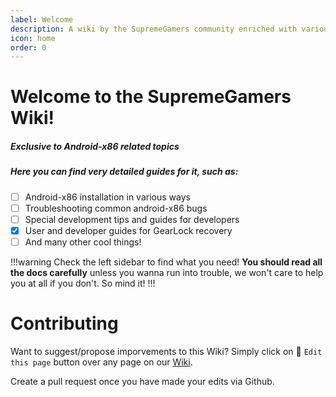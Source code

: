 ```yaml
---
label: Welcome
description: A wiki by the SupremeGamers community enriched with various guides and docs
icon: home
order: 0
---
```


# Welcome to the SupremeGamers Wiki!

##### Exclusive to Android-x86 related topics

##### Here you can find very detailed guides for it, such as:

- [ ] Android-x86 installation in various ways
- [ ] Troubleshooting common android-x86 bugs
- [ ] Special development tips and guides for developers
- [x] User and developer guides for GearLock recovery
- [ ] And many other cool things!

!!!warning
Check the left sidebar to find what you need!
**You should read all the docs carefully** unless you wanna run into trouble, we won't care to help you at all if you don't. So mind it!
!!!

# Contributing

Want to suggest/propose imporvements to this Wiki? Simply click on 📝 `Edit this page` button over any page on our [Wiki](https://wiki.supreme-gamers.com).

Create a pull request once you have made your edits via Github.
